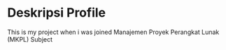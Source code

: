 # Deskripsi Profile

This is my project when i was joined Manajemen Proyek Perangkat Lunak (MKPL) Subject
